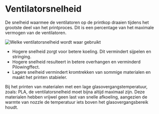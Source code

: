 Ventilatorsnelheid
====
De snelheid waarmee de ventilatoren op de printkop draaien tijdens het grootste deel van het printproces. Dit is een percentage van het maximale vermogen van de ventilatoren.

![Welke ventilatorsnelheid wordt waar gebruikt](../../../articles/images/cool_fan_speed.svg)

* Hogere snelheid zorgt voor betere koeling. Dit vermindert sijpelen en stringing.
* Hogere snelheid resulteert in betere overhangen en verminderd Pilowingffect.
* Lagere snelheid vermindert kromtrekken van sommige materialen en maakt het printen stabieler.

Bij het printen van materialen met een lage glasovergangstemperatuur, zoals: PLA, de ventilatorsnelheid moet bijna altijd maximaal zijn. Deze materialen hebben vrijwel geen last van snelle afkoeling, aangezien de warmte van nozzle de temperatuur iets boven het glasovergangsbereik houdt.